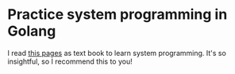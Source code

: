 # Practice system programming in Golang

I read [this pages](https://ascii.jp/serialarticles/1235262/) as text book to learn system programming. It's so insightful, so I recommend this to you!
